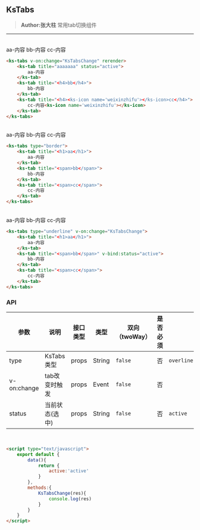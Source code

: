 ## KsTabs
> **Author:张大柱**
> 常用tab切换组件

------

<br/>

<div style="">

<ks-tabs v-on:change="KsTabsChange" rerender>
    <ks-tab title="aaaaaaa" status="active">
        aa-内容
    </ks-tab>
    <ks-tab title="<h4>bb</h4>">
        bb-内容
    </ks-tab>
    <ks-tab title="<h4><ks-icon name='weixinzhifu'></ks-icon>cc</h4>">
        cc-内容<ks-icon name='weixinzhifu'></ks-icon>
    </ks-tab>
</ks-tabs>

```html
<ks-tabs v-on:change="KsTabsChange" rerender>
    <ks-tab title="aaaaaaa" status="active">
        aa-内容
    </ks-tab>
    <ks-tab title="<h4>bb</h4>">
        bb-内容
    </ks-tab>
    <ks-tab title="<h4><ks-icon name='weixinzhifu'></ks-icon>cc</h4>">
        cc-内容<ks-icon name='weixinzhifu'></ks-icon>
    </ks-tab>
</ks-tabs>
```

<br>

<ks-tabs type="border">
    <ks-tab title="<h1>aa</h1>">
        aa-内容
    </ks-tab>
    <ks-tab title="<span>bb</span>">
        bb-内容
    </ks-tab>
    <ks-tab title="<span>cc</span>">
        cc-内容
    </ks-tab>
</ks-tabs>

```html
<ks-tabs type="border">
    <ks-tab title="<h1>aa</h1>">
        aa-内容
    </ks-tab>
    <ks-tab title="<span>bb</span>">
        bb-内容
    </ks-tab>
    <ks-tab title="<span>cc</span>">
        cc-内容
    </ks-tab>
</ks-tabs>
```

<br>

<ks-tabs type="underline" v-on:change="KsTabsChange">
    <ks-tab title="<h1>aa</h1>">
        aa-内容
    </ks-tab>
    <ks-tab title="<span>bb</span>" v-bind:status="active">
        bb-内容
    </ks-tab>
    <ks-tab title="<span>cc</span>">
        cc-内容
    </ks-tab>
</ks-tabs>
    

```html
<ks-tabs type="underline" v-on:change="KsTabsChange">
    <ks-tab title="<h1>aa</h1>">
        aa-内容
    </ks-tab>
    <ks-tab title="<span>bb</span>" v-bind:status="active">
        bb-内容
    </ks-tab>
    <ks-tab title="<span>cc</span>">
        cc-内容
    </ks-tab>
</ks-tabs>
```
</div>


### API

| 参数 | 说明 | 接口类型 | 类型 | 双向（twoWay） | 是否必须 | 可选值 | 默认值 |
|------|-------|----------|---------|---------|---------|-------|--------|
| type | KsTabs类型 | props | String | `false` | 否 | `overline``underline``border` | `overline` |
| v-on:change | tab改变时触发 | props | Event | `false` | 否 |  |  |
| status | 当前状态(选中) | props | String | `false` | 否 | `active` |  |

<br>

```html
<script type="text/javascript">
    export default {
        data(){
            return {
                active:'active'
            }
        },
        methods:{
            KsTabsChange(res){
                console.log(res)
            }
        }
    }
</script>
```

<script type="text/javascript">
    export default {
        kscomponents:['KsTabs_v0','KsIcon_v0'],
        data(){
            return {
                active:''
            }
        },
        methods:{
            KsTabsChange(res){
                console.log('KsTabsChange',res)
            }
        },
        created(){
            setTimeout(()=>{
                this.active = 'active'
            },4000)
        }
    }
</script>
